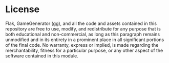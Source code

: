 # License

Flak, GameGenerator (gg), and all the code and assets contained in this repository are free to use, modify, and redistribute for any purpose that is both educational and non-commercial, as long as this paragraph remains unmodified and in its entirety in a prominent place in all significant portions of the final code. No warranty, express or implied, is made regarding the merchantability, fitness for a particular purpose, or any other aspect of the software contained in this module.
